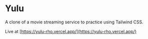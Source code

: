 # Yulu
A clone of a movie streaming service to practice using Tailwind CSS.

Live at [https://yulu-rho.vercel.app/](https://yulu-rho.vercel.app/)
